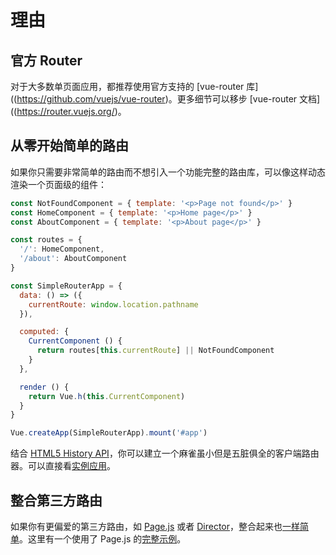 # 理由

## 官方 Router

对于大多数单页面应用，都推荐使用官方支持的 [vue-router 库]((https://github.com/vuejs/vue-router)。更多细节可以移步 [vue-router 文档]((https://router.vuejs.org/)。

## 从零开始简单的路由

如果你只需要非常简单的路由而不想引入一个功能完整的路由库，可以像这样动态渲染一个页面级的组件：

``` js
const NotFoundComponent = { template: '<p>Page not found</p>' }
const HomeComponent = { template: '<p>Home page</p>' }
const AboutComponent = { template: '<p>About page</p>' }

const routes = {
  '/': HomeComponent,
  '/about': AboutComponent
}

const SimpleRouterApp = {
  data: () => ({
    currentRoute: window.location.pathname
  }),

  computed: {
    CurrentComponent () {
      return routes[this.currentRoute] || NotFoundComponent
    }
  },

  render () {
    return Vue.h(this.CurrentComponent)
  }
}

Vue.createApp(SimpleRouterApp).mount('#app')
```

结合 [HTML5 History API](https://developer.mozilla.org/en-US/docs/Web/API/History_API/Working_with_the_History_API)，你可以建立一个麻雀虽小但是五脏俱全的客户端路由器。可以直接看[实例应用](https://github.com/phanan/vue-3.0-simple-routing-example)。

## 整合第三方路由

如果你有更偏爱的第三方路由，如 [Page.js](https://github.com/visionmedia/page.js) 或者 [Director](https://github.com/flatiron/director)，整合起来也[一样简单](https://github.com/phanan/vue-3.0-simple-routing-example/compare/master...pagejs)。这里有一个使用了 Page.js 的[完整示例](https://github.com/phanan/vue-3.0-simple-routing-example/tree/pagejs)。

